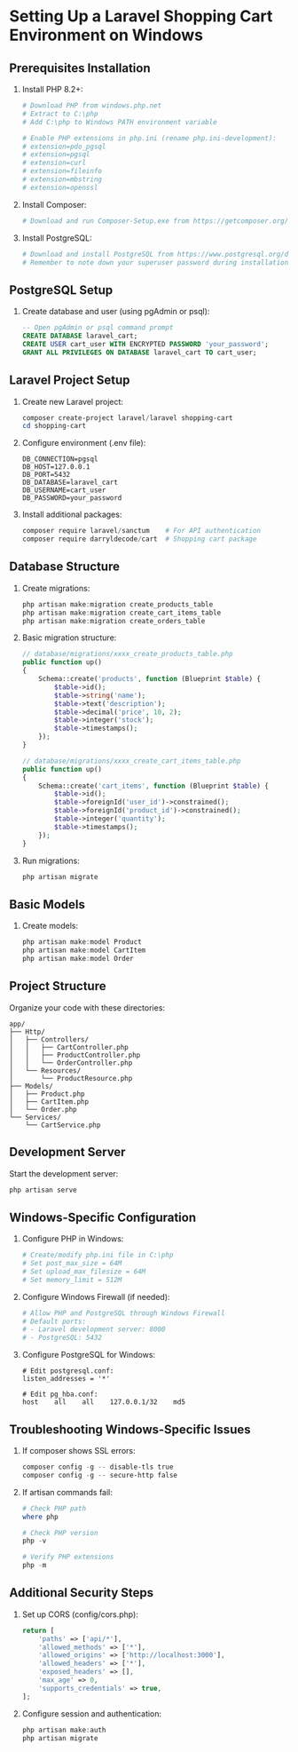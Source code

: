 # Setting Up a Laravel Shopping Cart Environment on Windows

## Prerequisites Installation

1. Install PHP 8.2+:
   ```powershell
   # Download PHP from windows.php.net
   # Extract to C:\php
   # Add C:\php to Windows PATH environment variable
   
   # Enable PHP extensions in php.ini (rename php.ini-development):
   # extension=pdo_pgsql
   # extension=pgsql
   # extension=curl
   # extension=fileinfo
   # extension=mbstring
   # extension=openssl
   ```

2. Install Composer:
   ```powershell
   # Download and run Composer-Setup.exe from https://getcomposer.org/download/
   ```

3. Install PostgreSQL:
   ```powershell
   # Download and install PostgreSQL from https://www.postgresql.org/download/windows/
   # Remember to note down your superuser password during installation
   ```

## PostgreSQL Setup

1. Create database and user (using pgAdmin or psql):
   ```sql
   -- Open pgAdmin or psql command prompt
   CREATE DATABASE laravel_cart;
   CREATE USER cart_user WITH ENCRYPTED PASSWORD 'your_password';
   GRANT ALL PRIVILEGES ON DATABASE laravel_cart TO cart_user;
   ```

## Laravel Project Setup

1. Create new Laravel project:
   ```powershell
   composer create-project laravel/laravel shopping-cart
   cd shopping-cart
   ```

2. Configure environment (.env file):
   ```env
   DB_CONNECTION=pgsql
   DB_HOST=127.0.0.1
   DB_PORT=5432
   DB_DATABASE=laravel_cart
   DB_USERNAME=cart_user
   DB_PASSWORD=your_password
   ```

3. Install additional packages:
   ```powershell
   composer require laravel/sanctum    # For API authentication
   composer require darryldecode/cart  # Shopping cart package
   ```

## Database Structure

1. Create migrations:
   ```powershell
   php artisan make:migration create_products_table
   php artisan make:migration create_cart_items_table
   php artisan make:migration create_orders_table
   ```

2. Basic migration structure:
   ```php
   // database/migrations/xxxx_create_products_table.php
   public function up()
   {
       Schema::create('products', function (Blueprint $table) {
           $table->id();
           $table->string('name');
           $table->text('description');
           $table->decimal('price', 10, 2);
           $table->integer('stock');
           $table->timestamps();
       });
   }

   // database/migrations/xxxx_create_cart_items_table.php
   public function up()
   {
       Schema::create('cart_items', function (Blueprint $table) {
           $table->id();
           $table->foreignId('user_id')->constrained();
           $table->foreignId('product_id')->constrained();
           $table->integer('quantity');
           $table->timestamps();
       });
   }
   ```

3. Run migrations:
   ```powershell
   php artisan migrate
   ```

## Basic Models

1. Create models:
   ```powershell
   php artisan make:model Product
   php artisan make:model CartItem
   php artisan make:model Order
   ```

## Project Structure

Organize your code with these directories:
```
app/
├── Http/
│   ├── Controllers/
│   │   ├── CartController.php
│   │   ├── ProductController.php
│   │   └── OrderController.php
│   └── Resources/
│       └── ProductResource.php
├── Models/
│   ├── Product.php
│   ├── CartItem.php
│   └── Order.php
└── Services/
    └── CartService.php
```

## Development Server

Start the development server:
```powershell
php artisan serve
```

## Windows-Specific Configuration

1. Configure PHP in Windows:
   ```powershell
   # Create/modify php.ini file in C:\php
   # Set post_max_size = 64M
   # Set upload_max_filesize = 64M
   # Set memory_limit = 512M
   ```

2. Configure Windows Firewall (if needed):
   ```powershell
   # Allow PHP and PostgreSQL through Windows Firewall
   # Default ports:
   # - Laravel development server: 8000
   # - PostgreSQL: 5432
   ```

3. Configure PostgreSQL for Windows:
   ```
   # Edit postgresql.conf:
   listen_addresses = '*'
   
   # Edit pg_hba.conf:
   host    all    all    127.0.0.1/32    md5
   ```

## Troubleshooting Windows-Specific Issues

1. If composer shows SSL errors:
   ```powershell
   composer config -g -- disable-tls true
   composer config -g -- secure-http false
   ```

2. If artisan commands fail:
   ```powershell
   # Check PHP path
   where php
   
   # Check PHP version
   php -v
   
   # Verify PHP extensions
   php -m
   ```

## Additional Security Steps

1. Set up CORS (config/cors.php):
   ```php
   return [
       'paths' => ['api/*'],
       'allowed_methods' => ['*'],
       'allowed_origins' => ['http://localhost:3000'],
       'allowed_headers' => ['*'],
       'exposed_headers' => [],
       'max_age' => 0,
       'supports_credentials' => true,
   ];
   ```

2. Configure session and authentication:
   ```powershell
   php artisan make:auth
   php artisan migrate
   ```
